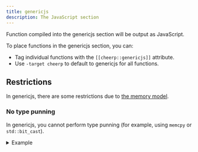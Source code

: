 ```yaml
---
title: genericjs
description: The JavaScript section
---
```


Function compiled into the genericjs section will be output as JavaScript.

To place functions in the genericjs section, you can:

- Tag individual functions with the `[[cheerp::genericjs]]` attribute.
- Use `-target cheerp` to default to genericjs for all functions.

## Restrictions

In genericjs, there are some restrictions due to [the memory model](/docs/reference/sections/genericjs/memory-model).

### No type punning

In genericjs, you cannot perform type punning (for example, using `memcpy` or `std::bit_cast`).

<details>
<summary>Example</summary>
The following code will not work when compiled to genericjs.

```cpp {34}
#include <cheerp/client.h>
#include <iostream>
#include <bit>
#include <cstdint>

[[cheerp::genericjs]]
int main() {
  float f = 1.5f;
  auto bits = std::bit_cast<std::uint32_t>(f);
  std::cout << "Bit pattern of " << f << " is: " << std::hex << bits << std::endl;
  return 0;
}
```

<details>
